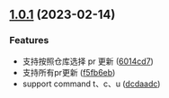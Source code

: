 ## [1.0.1](https://github.com/baiwusanyu-c/pr-checker/compare/dcdaadc619d5d3b9c1824861aafeb845001f3a03...v1.0.1) (2023-02-14)


### Features

* 支持按照仓库选择 pr 更新 ([6014cd7](https://github.com/baiwusanyu-c/pr-checker/commit/6014cd71fe77ea0d857805ad98f7344e945e9227))
* 支持所有pr更新 ([f5fb6eb](https://github.com/baiwusanyu-c/pr-checker/commit/f5fb6ebcfdb0a522310386b735aea30ff732edbb))
* support command t、c、u ([dcdaadc](https://github.com/baiwusanyu-c/pr-checker/commit/dcdaadc619d5d3b9c1824861aafeb845001f3a03))



